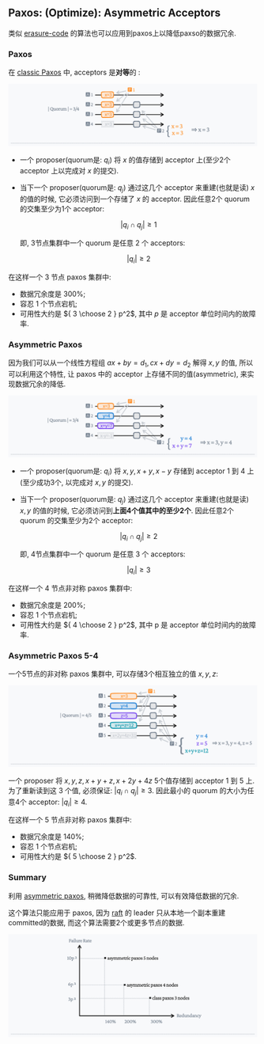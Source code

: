 ## Paxos: (Optimize): Asymmetric Acceptors

类似 [erasure-code](https://en.wikipedia.org/wiki/Erasure_code) 的算法也可以应用到paxos上以降低paxso的数据冗余.

### Paxos

在 [classic Paxos](http://lamport.azurewebsites.net/pubs/pubs.html#paxos-simple) 中, acceptors 是**对等**的 :

![classic](asymmetric-paxos-classic.jpeg)

- 一个 proposer(quorum是: $q_i$) 将 $x$ 的值存储到 acceptor 上(至少2个 acceptor 上以完成对 $x$ 的提交).

- 当下一个 proposer(quorum是: $q_j$) 通过这几个 acceptor 来重建(也就是读) $x$ 的值的时候, 它必须访问到一个存储了 $x$ 的 acceptor.
  因此任意2个 quorum 的交集至少为1个 acceptor:

  $$
  |q_i \cap q_j| \ge 1
  $$

  即, 3节点集群中一个 quorum 是任意 2 个 acceptors:

  $$
  |q_i| \ge 2
  $$

在这样一个 3 节点 paxos 集群中:
- 数据冗余度是 300%;
- 容忍 1 个节点宕机;
- 可用性大约是 ${ 3 \choose 2  } p^2$, 其中 $p$ 是 acceptor 单位时间内的故障率.



### Asymmetric Paxos

因为我们可以从一个线性方程组 $ax+by=d_1, cx+dy=d_2$ 解得 $x, y$ 的值, 所以可以利用这个特性, 让 paxos 中的 acceptor 上存储不同的值(asymmetric), 来实现数据冗余的降低.

![ec](asymmetric-paxos-ec.jpeg)

- 一个 proposer(quorum是: $q_i$) 将 $x, y, x+y, x-y$ 存储到 acceptor 1 到 4 上(至少成功3个, 以完成对 $x, y$ 的提交).

- 当下一个 proposer(quorum是: $q_j$) 通过这几个 acceptor 来重建(也就是读) $x, y$ 的值的时候, 它必须访问到**上面4个值其中的至少2个**.
  因此任意2个 quorum 的交集至少为2个 acceptor:

  $$
  |q_i \cap q_j| \ge 2
  $$

  即, 4节点集群中一个 quorum 是任意 3 个 acceptors:

  $$
  |q_i| \ge 3
  $$


在这样一个 4 节点非对称 paxos 集群中:
- 数据冗余度是 200%;
- 容忍 1 个节点宕机;
- 可用性大约是 ${ 4 \choose 2  } p^2$, 其中 p 是 acceptor 单位时间内的故障率.


### Asymmetric Paxos 5-4

一个5节点的非对称 paxos 集群中, 可以存储3个相互独立的值 $x, y, z$:

![ec53](asymmetric-paxos-ec-53.jpeg)

一个 proposer 将 $x, y, z, x+y+z, x+2y+4z$ 5个值存储到 acceptor 1 到 5 上.
为了重新读到这 3 个值, 必须保证: $|q_i \cap q_j| \ge 3$.
因此最小的 quorum 的大小为任意4个 acceptor: $|q_i| \ge 4$.


在这样一个 5 节点非对称 paxos 集群中:
- 数据冗余度是 140%;
- 容忍 1 个节点宕机;
- 可用性大约是 ${ 5 \choose 2  } p^2$.

### Summary

利用 [asymmetric paxos](https://github.com/drmingdrmer/consensus-essence/blob/main/src/list/asymmetric-paxos/asymmetric-paxos.cn.md), 稍微降低数据的可靠性, 可以有效降低数据的冗余.

这个算法只能应用于 paxos, 因为 [raft](https://raft.github.io/) 的 leader 只从本地一个副本重建committed的数据, 而这个算法需要2个或更多节点的数据.

![chart](asymmetric-paxos-chart.jpeg)

